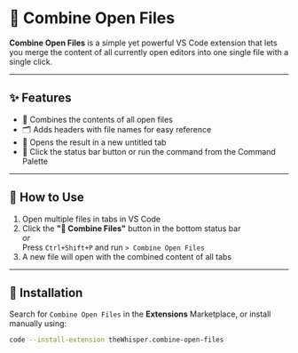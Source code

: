 # 🧩 Combine Open Files

**Combine Open Files** is a simple yet powerful VS Code extension that lets you merge the content of all currently open editors into one single file with a single click.

---

## ✨ Features

- 📝 Combines the contents of all open files
- 🗂️ Adds headers with file names for easy reference
- 📄 Opens the result in a new untitled tab
- 🧩 Click the status bar button or run the command from the Command Palette

---

## 🚀 How to Use

1. Open multiple files in tabs in VS Code
2. Click the **"🧩 Combine Files"** button in the bottom status bar  
   _or_  
   Press `Ctrl+Shift+P` and run `> Combine Open Files`
3. A new file will open with the combined content of all tabs

---

## 🧪 Installation

Search for `Combine Open Files` in the **Extensions** Marketplace, or install manually using:

```bash
code --install-extension theWhisper.combine-open-files
